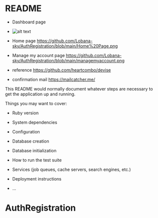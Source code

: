 # README

* Dashboard page
* ![alt text](https://github.com/Lobana-sky/AuthRegistration/blob/main/dashboard.png)

* Home page
https://github.com/Lobana-sky/AuthRegistration/blob/main/Home%20Page.png

* Manage my account page
https://github.com/Lobana-sky/AuthRegistration/blob/main/managemyaccount.png

* reference
https://github.com/heartcombo/devise

* confirmation mail
https://mailcatcher.me/

This README would normally document whatever steps are necessary to get the
application up and running.

Things you may want to cover:

* Ruby version

* System dependencies

* Configuration

* Database creation

* Database initialization

* How to run the test suite

* Services (job queues, cache servers, search engines, etc.)

* Deployment instructions

* ...
# AuthRegistration

